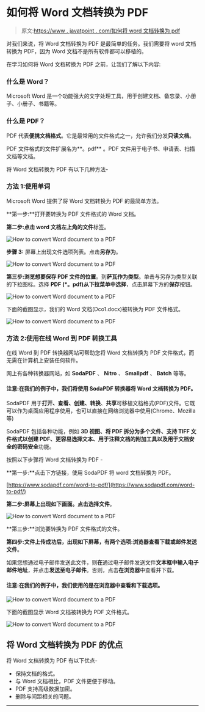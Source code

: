 # 如何将 Word 文档转换为 PDF

> 原文:[https://www . javatpoint . com/如何将 word 文档转换为 pdf](https://www.javatpoint.com/how-to-convert-word-document-to-a-pdf)

对我们来说，将 Word 文档转换为 PDF 是最简单的任务。我们需要将 word 文档转换为 PDF，因为 Word 文档不是所有软件都可以移植的。

在学习如何将 Word 文档转换为 PDF 之前，让我们了解以下内容:

### 什么是 Word？

Microsoft Word 是一个功能强大的文字处理工具，用于创建文档、备忘录、小册子、小册子、书籍等。

### 什么是 PDF？

PDF 代表**便携文档格式**。它是最常用的文件格式之一，允许我们分发**只读文档**。

PDF 文件格式的文件扩展名为**。pdf** 。PDF 文件用于电子书、申请表、扫描文档等文档。

将 Word 文档转换为 PDF 有以下几种方法-

### 方法 1:使用单词

Microsoft Word 提供了将 Word 文档转换为 PDF 的最简单方法。

**第一步:**打开要转换为 PDF 文件格式的 Word 文档。

**第二步:**点击 word 文档左上角的**文件**标签。

![How to convert Word document to a PDF](img/d0bee99c4b957e6d6ad43dbe09fa734f.png)

**步骤 3:** 屏幕上出现文件选项列表。点击**另存为**。

![How to convert Word document to a PDF](img/b80dc09e41836bfd4878af44232e678d.png)

**第三步:浏览想要保存 PDF 文件的位置**。到**萨瓦作为类型**。单击与另存为类型关联的下拉图标。选择 **PDF (*。pdf)从下拉菜单中选择**，点击屏幕下方的**保存**按钮。

![How to convert Word document to a PDF](img/27f80823b86b0736148c3bcde845822d.png)

下面的截图显示，我们的 Word 文档(Dco1.docx)被转换为 PDF 文件格式。

![How to convert Word document to a PDF](img/f5d64e7ad9a85bcf4313fc4b39fac7dd.png)

### 方法 2:使用在线 Word 到 PDF 转换工具

在线 Word 到 PDF 转换器网站可帮助您将 Word 文档转换为 PDF 文件格式，而无需在计算机上安装任何软件。

网上有各种转换器网站，如 **SodaPDF** 、 **Nitro** 、 **Smallpdf** 、 **Batch** 等等。

#### 注意:在我们的例子中，我们将使用 SodaPDF 转换器将 Word 文档转换为 PDF。

SodaPDF 用于**打开、查看、创建、转换**、**共享**可移植文档格式(PDF)文件。它既可以作为桌面应用程序使用，也可以直接在网络浏览器中使用(Chrome、Mozilla 等)

SodaPDF 包括各种功能，例如 **3D 视图、将 PDF 拆分为多个文件、支持 TIFF 文件格式以创建 PDF、更容易选择文本、用于注释文档的附加工具以及用于文档安全的密码安全**功能。

按照以下步骤将 Word 文档转换为 PDF -

**第一步:**点击下方链接，使用 SodaPDF 将 word 文档转换为 PDF。

[https://www.sodapdf.com/word-to-pdf/](https://www.sodapdf.com/word-to-pdf/)

**第二步:**屏幕上出现如下画面。点击**选择文件**。

![How to convert Word document to a PDF](img/e1dfa94eb537b480f9d11bbf2fb05599.png)

**第三步:**浏览要转换为 PDF 文件格式的文件。

**第四步:**文件上传成功后，出现如下屏幕，有两个选项:**浏览器查看下载**或**邮件发送文件**。

如果您想通过电子邮件发送此文件，则**在**通过电子邮件发送文件**文本框中输入电子邮件地址**，并点击**发送至电子邮件**。否则，点击**在浏览器**中查看并下载。

#### 注意:在我们的例子中，我们使用的是在浏览器中查看和下载选项。

![How to convert Word document to a PDF](img/bab03a1992d58152ca09179fa696ea20.png)

下面的截图显示 Word 文档被转换为 PDF 文件格式。

![How to convert Word document to a PDF](img/ca5fe6bb74bc90260af17b9f69ac3965.png)

## 将 Word 文档转换为 PDF 的优点

将 Word 文档转换为 PDF 有以下优点-

*   保持文档的格式。
*   与 Word 文档相比，PDF 文件更便于移动。
*   PDF 支持高级数据加密。
*   删除与间距相关的问题。

* * *